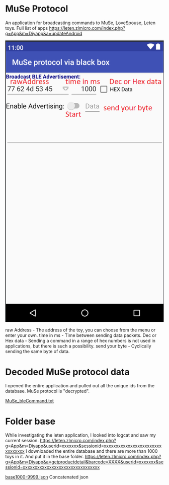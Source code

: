 # MuSe Protocol
An application for broadcasting commands to MuSe, LoveSpouse, Leten toys. Full list of apps https://leten.zlmicro.com/index.php?g=App&m=Diyapp&a=updateAndroid

![app.png](app.png)

raw Address - The address of the toy, you can choose from the menu or enter your own.
time in ms - Time between sending data packets.
Dec or Hex data - Sending a command in a range of hex numbers is not used in applications, but there is such a possibility.
send your byte - Cyclically sending the same byte of data.

# Decoded MuSe protocol data
I opened the entire application and pulled out all the unique ids from the database. MuSe protocol is "decrypted".

[MuSe_bleCommand.txt](MuSe_bleCommand.txt)
# Folder base
While investigating the leten application, I looked into logcat and saw my current session. https://leten.zlmicro.com/index.php?g=App&m=Diyapp&userid=xxxxxxx&sessionid=xxxxxxxxxxxxxxxxxxxxxxxxxxxxxxxx
I downloaded the entire database and there are more than 1000 toys in it. And put it in the base folder. https://leten.zlmicro.com/index.php?g=App&m=Diyapp&a=getproductdetail&barcode=XXXX&userid=xxxxxxx&sessionid=xxxxxxxxxxxxxxxxxxxxxxxxxxxxxxxx

[base1000-9999.json](base/base1000-9999.json) Сoncatenated json
